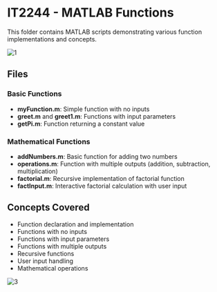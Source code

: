 # IT2244 - MATLAB Functions

This folder contains MATLAB scripts demonstrating various function implementations and concepts.

![1](https://github.com/user-attachments/assets/de269654-0ec2-40e9-9f2d-09e7aaf0ca5e)

## Files

### Basic Functions
- **myFunction.m**: Simple function with no inputs
- **greet.m** and **greet1.m**: Functions with input parameters
- **getPi.m**: Function returning a constant value

### Mathematical Functions
- **addNumbers.m**: Basic function for adding two numbers
- **operations.m**: Function with multiple outputs (addition, subtraction, multiplication)
- **factorial.m**: Recursive implementation of factorial function
- **factInput.m**: Interactive factorial calculation with user input

## Concepts Covered

- Function declaration and implementation
- Functions with no inputs
- Functions with input parameters
- Functions with multiple outputs
- Recursive functions
- User input handling
- Mathematical operations

![3](https://github.com/user-attachments/assets/10d3613c-0a65-4b1b-a473-8c77024f49a2)